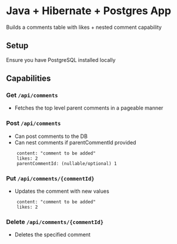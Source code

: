 # Java + Hibernate + Postgres App
Builds a comments table with likes + nested comment capability

## Setup
Ensure you have PostgreSQL installed locally

## Capabilities
### Get `/api/comments`
- Fetches the top level parent comments in a pageable manner

### Post `/api/comments`
- Can post comments to the DB
- Can nest comments if parentCommentId provided
```
    content: "comment to be added"
    likes: 2 
    parentCommentId: (nullable/optional) 1
```

### Put `/api/comments/{commentId}`
- Updates the comment with new values
```
    content: "comment to be added"
    likes: 2 
```

### Delete `/api/comments/{commentId}`
- Deletes the specified comment

